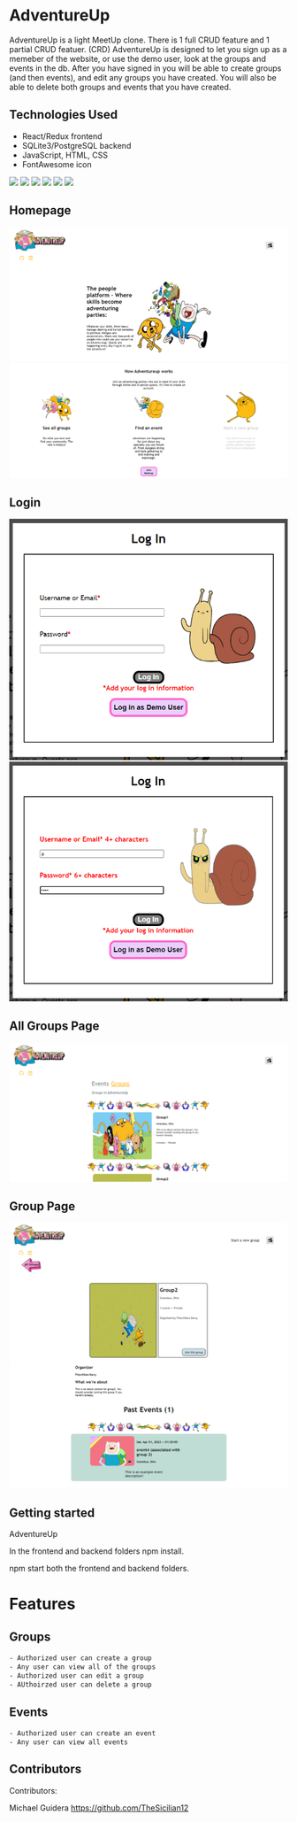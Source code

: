 # AdventureUp
<!-- Intro -->
AdventureUp is a light MeetUp clone. There is 1 full CRUD feature and 1 partial CRUD featuer. (CRD)
AdventureUp is designed to let you sign up as a memeber of the website, or use the demo user, look at the groups and events in the db.
After you have signed in you will be able to create groups (and then events), and edit any groups you have created. You will also be able to delete both groups and events that you have created.

<!-- Technologies -->
## Technologies Used
- React/Redux frontend
- SQLite3/PostgreSQL backend
- JavaScript, HTML, CSS
- FontAwesome icon

<img src="https://img.shields.io/badge/JavaScript-323330?style=for-the-badge&logo=javascript&logoColor=F7DF1E" />
<img src="https://img.shields.io/badge/HTML5-E34F26?style=for-the-badge&logo=html5&logoColor=white" />
<img src="https://img.shields.io/badge/CSS3-1572B6?style=for-the-badge&logo=css3&logoColor=white" />
<img src="https://img.shields.io/badge/React-20232A?style=for-the-badge&logo=react&logoColor=61DAFB" />
<img src="https://img.shields.io/badge/Redux-593D88?style=for-the-badge&logo=redux&logoColor=white" />
<img src="https://img.shields.io/badge/GitHub-100000?style=for-the-badge&logo=github&logoColor=white" />


<!-- Image for project -->
## Homepage
<img src="./adventureUpImage/homepage_1.png" />
<img src="./adventureUpImage/homepage_2.png" />

## Login
<img src="./adventureUpImage/login_start.png" />
<img src="./adventureUpImage/login_errors.png" />

## All Groups Page
<img src="./adventureUpImage/groups.png" />

## Group Page
<img src="./adventureUpImage/group_details_1.png" />
<img src="./adventureUpImage/group_details_2.png" />


## Getting started
AdventureUp
<!-- instructions on how to launch application locally -->
In the frontend and backend folders npm install.

npm start both the frontend and backend folders.

# Features
## Groups
    - Authorized user can create a group
    - Any user can view all of the groups
    - Authorized user can edit a group
    - AUthoirzed user can delete a group

## Events
    - Authorized user can create an event
    - Any user can view all events




## Contributors

Contributors:

Michael Guidera https://github.com/TheSicilian12
